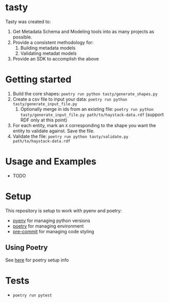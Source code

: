 # tasty

Tasty was created to:
1. Get Metadata Schema and Modeling tools into as many projects as possible.
1. Provide a consistent methodology for:
    1. Building metadata models
    1. Validating metadat models
1. Provide an SDK to accomplish the above

# Getting started
1. Build the core shapes: `poetry run python tasty/generate_shapes.py`
1. Create a csv file to input your data: `poetry run python tasty/generate_input_file.py`
    1. Optionally merge in ids from an existing file: `poetry run python tasty/generate_input_file.py path/to/haystack-data.rdf` (support RDF only at this point)
1. For each entity, mark an `X` corresponding to the shape you want the entity to validate against. Save the file.
1. Validate the file: `poetry run python tasty/validate.py path/to/haystack-data.rdf`


# Usage and Examples
- TODO

# Setup
This repository is setup to work with pyenv and poetry:
- [pyenv](https://github.com/pyenv/pyenv#installation) for managing python versions
- [poetry](https://python-poetry.org/docs/#installation) for managing environment
- [pre-commit](https://pre-commit.com/#install) for managing code styling

## Using Poetry
See [here](https://gist.github.com/corymosiman12/26fb682df2d36b5c9155f344eccbe404) for poetry setup info

# Tests
- `poetry run pytest`
